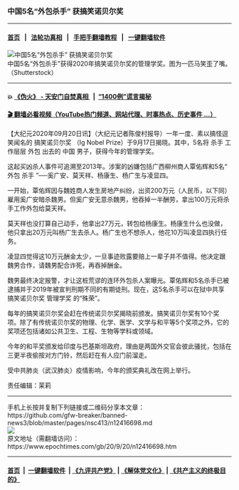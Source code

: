 ### 中国5名“外包杀手” 获搞笑诺贝尔奖
------------------------

#### [首页](https://github.com/gfw-breaker/banned-news3/blob/master/README.md) &nbsp;&nbsp;|&nbsp;&nbsp; [法轮功真相](https://github.com/begood0513/basic/blob/master/README.md)  &nbsp;&nbsp;|&nbsp;&nbsp; [手把手翻墙教程](https://github.com/gfw-breaker/guides/wiki)  &nbsp;&nbsp;|&nbsp;&nbsp; [一键翻墙软件](https://github.com/gfw-breaker/nogfw/blob/master/README.md)  



<div><img alt="中国5名“外包杀手” 获搞笑诺贝尔奖" class="attachment-djy_600_400 size-djy_600_400 wp-post-image" src="https://i.epochtimes.com/assets/uploads/2020/09/shutterstock_1444586642-600x400.jpg"/>
<div class="caption">
 中国5名“外包杀手”获得2020年搞笑诺贝尔奖的管理学奖。图为一匹马笑歪了嘴。（Shutterstock）
</div></div><hr/>

#### 💥 [《伪火》 - 天安门自焚真相 ](http://158.247.195.190:10000/videos/blog/weihuo.html)&nbsp; |&nbsp; [“1400例”谎言揭秘  ](http://158.247.195.190:10000/videos/blog/jiexi1400.html)

#### [ 🎬  翻墙必看视频（YouTube热门频道、网站代理、时事热点、历史事件 ...）](https://github.com/gfw-breaker/links/blob/master/banned.md)

<div><p>
 【大纪元2020年09月20日讯】（大纪元记者陈俊村报导）一年一度、素以搞怪逗笑闻名的
 <ok href="https://www.epochtimes.com/gb/tag/%E6%90%9E%E7%AC%91%E8%AF%BA%E8%B4%9D%E5%B0%94%E5%A5%96.html">
  搞笑诺贝尔奖
 </ok>
 （Ig Nobel Prize）于9月17日揭晓。其中，5名将
 <ok href="https://www.epochtimes.com/gb/tag/%E6%9D%80%E6%89%8B.html">
  杀手
 </ok>
 工作层层
 <ok href="https://www.epochtimes.com/gb/tag/%E5%A4%96%E5%8C%85.html">
  外包
 </ok>
 出去的
 <ok href="https://www.epochtimes.com/gb/tag/%E4%B8%AD%E5%9B%BD.html">
  中国
 </ok>
 男子，获得今年的管理学奖。
</p>
<p>
 这起买凶杀人事件可追溯至2013年。涉案的凶嫌包括广西柳州商人覃佑辉和5名“
 <ok href="https://www.epochtimes.com/gb/tag/%E5%A4%96%E5%8C%85.html">
  外包
 </ok>
 <ok href="https://www.epochtimes.com/gb/tag/%E6%9D%80%E6%89%8B.html">
  杀手
 </ok>
 ”──奚广安、莫天祥、杨康生、杨广生与凌显四。
</p>
<p>
 一开始，覃佑辉因与魏姓商人发生房地产纠纷，出资200万元（人民币，以下同）雇用奚广安暗杀魏男。但奚广安无意杀魏男，他吞掉一半酬劳，拿出100万元将杀手工作外包给莫天祥。
</p>
<p>
 莫天祥也没打算自己动手，他拿出27万元，转包给杨康生。杨康生什么也没做，他只拿出20万元叫杨广生去杀人。杨广生也不想杀人，他花10万叫凌显四执行任务。
</p>
<p>
 凌显四觉得这10万元酬金太少，一旦事迹败露要赔上一辈子并不值得。他决定跟魏男合作，请魏男配合诈死，再吞掉酬金。
</p>
<p>
 魏男最终决定报警，才让这桩荒谬的连环外包杀人案曝光。覃佑辉和5名杀手已被逮捕并于2019年被宣判刑期不同的有期徒刑。现在，这5名杀手可以在狱中共享
 <ok href="https://www.epochtimes.com/gb/tag/%E6%90%9E%E7%AC%91%E8%AF%BA%E8%B4%9D%E5%B0%94%E5%A5%96.html">
  搞笑诺贝尔奖
 </ok>
 <ok href="https://www.epochtimes.com/gb/tag/%E7%AE%A1%E7%90%86%E5%AD%A6%E5%A5%96.html">
  管理学奖
 </ok>
 的“殊荣”。
</p>
<p>
 每年的搞笑诺贝尔奖会赶在传统诺贝尔奖揭晓前颁发。搞笑诺贝尔奖有10个奖项。除了有传统诺贝尔奖的物理、化学、医学、文学与和平等5个奖项之外，它的奖项还包括诸如公共卫生、工程、生物等学科或领域。
</p>
<p>
 今年的和平奖颁发给印度与巴基斯坦政府，理由是两国外交官会彼此骚扰，包括在三更半夜偷按对方门铃，然后赶在有人应门前溜走。
</p>
<p>
 受中共肺炎（武汉肺炎）疫情影响，今年的颁奖典礼改在网上举行。
</p>
<p>
</p>
<p>
 责任编辑：茉莉
</p>
</div>
<hr/>
手机上长按并复制下列链接或二维码分享本文章：<br/>
https://github.com/gfw-breaker/banned-news3/blob/master/pages/nsc413/n12416698.md <br/>
<a href='https://github.com/gfw-breaker/banned-news3/blob/master/pages/nsc413/n12416698.md'><img src='https://github.com/gfw-breaker/banned-news3/blob/master/pages/nsc413/n12416698.md.png'/></a> <br/>
原文地址（需翻墙访问）：https://www.epochtimes.com/gb/20/9/20/n12416698.htm


------------------------
#### [首页](https://github.com/gfw-breaker/banned-news3/blob/master/README.md) &nbsp;|&nbsp; [一键翻墙软件](https://github.com/gfw-breaker/nogfw/blob/master/README.md) &nbsp;| [《九评共产党》](https://github.com/gfw-breaker/9ping.md/blob/master/README.md#九评之一评共产党是什么) | [《解体党文化》](https://github.com/gfw-breaker/jtdwh.md/blob/master/README.md) | [《共产主义的终极目的》](https://github.com/gfw-breaker/gczydzjmd.md/blob/master/README.md)


<img src='http://gfw-breaker.win/banned-news3/pages/nsc413/n12416698.md' width='0px' height='0px'/>